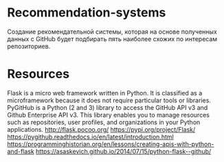 # Recommendation-systems
Создание рекомендательной системы, которая на основе полученных данных с GitHub будет подбирать пять наиболее схожих по интересам репозиториев.
# Resources
Flask is a micro web framework written in Python. It is classified as a microframework because it does not require particular tools or libraries.
PyGitHub is a Python (2 and 3) library to access the GitHub API v3 and Github Enterprise API v3. This library enables you to manage resources such as repositories, user profiles, and organizations in your Python applications.
http://flask.pocoo.org/
https://pypi.org/project/Flask/
https://pygithub.readthedocs.io/en/latest/introduction.html
https://programminghistorian.org/en/lessons/creating-apis-with-python-and-flask
https://asaskevich.github.io/2014/07/15/python-flask--github/

